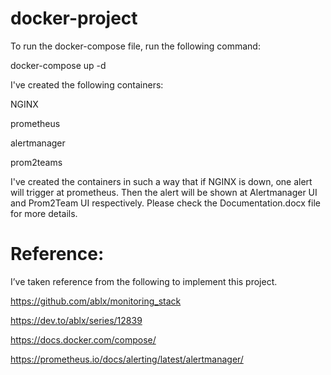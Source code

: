# docker-project

To run the docker-compose file, run the following command:

docker-compose up -d

I've created the following containers:

NGINX

prometheus

alertmanager

prom2teams

I've created the containers in such a way that if NGINX is down, one alert will trigger at prometheus. Then the alert will be shown at Alertmanager UI and Prom2Team UI respectively.
Please check the Documentation.docx file for more details.

# Reference:

I’ve taken reference from the following to implement this project.

https://github.com/ablx/monitoring_stack

https://dev.to/ablx/series/12839

https://docs.docker.com/compose/

https://prometheus.io/docs/alerting/latest/alertmanager/

